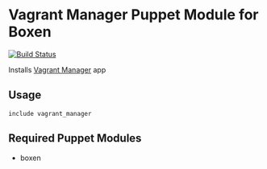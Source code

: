 # Vagrant Manager Puppet Module for Boxen
[![Build Status](https://travis-ci.org/boxen/puppet-vagrant_manager.svg?branch=master)](https://travis-ci.org/boxen/puppet-vagrant_manager)

Installs [Vagrant Manager](https://vagrantmanager.com) app

## Usage

```puppet
include vagrant_manager
```

## Required Puppet Modules

* boxen
